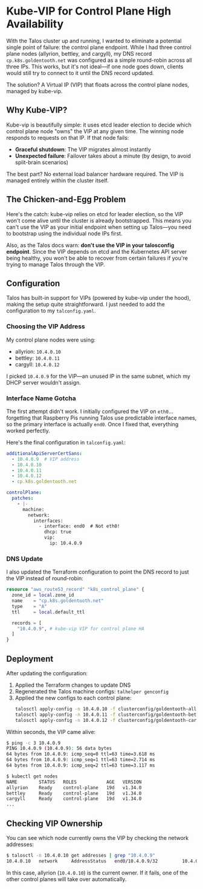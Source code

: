 # Kube-VIP for Control Plane High Availability

With the Talos cluster up and running, I wanted to eliminate a potential single point of failure: the control plane endpoint. While I had three control plane nodes (allyrion, bettley, and cargyll), my DNS record `cp.k8s.goldentooth.net` was configured as a simple round-robin across all three IPs. This works, but it's not ideal—if one node goes down, clients would still try to connect to it until the DNS record updated.

The solution? A Virtual IP (VIP) that floats across the control plane nodes, managed by kube-vip.

## Why Kube-VIP?

Kube-vip is beautifully simple: it uses etcd leader election to decide which control plane node "owns" the VIP at any given time. The winning node responds to requests on that IP. If that node fails:
- **Graceful shutdown**: The VIP migrates almost instantly
- **Unexpected failure**: Failover takes about a minute (by design, to avoid split-brain scenarios)

The best part? No external load balancer hardware required. The VIP is managed entirely within the cluster itself.

## The Chicken-and-Egg Problem

Here's the catch: kube-vip relies on etcd for leader election, so the VIP won't come alive until the cluster is already bootstrapped. This means you can't use the VIP as your initial endpoint when setting up Talos—you need to bootstrap using the individual node IPs first.

Also, as the Talos docs warn: **don't use the VIP in your talosconfig endpoint**. Since the VIP depends on etcd and the Kubernetes API server being healthy, you won't be able to recover from certain failures if you're trying to manage Talos through the VIP.

## Configuration

Talos has built-in support for VIPs (powered by kube-vip under the hood), making the setup quite straightforward. I just needed to add the configuration to my `talconfig.yaml`.

### Choosing the VIP Address

My control plane nodes were using:
- allyrion: `10.4.0.10`
- bettley: `10.4.0.11`
- cargyll: `10.4.0.12`

I picked `10.4.0.9` for the VIP—an unused IP in the same subnet, which my DHCP server wouldn't assign.

### Interface Name Gotcha

The first attempt didn't work. I initially configured the VIP on `eth0`... forgetting that Raspberry Pis running Talos use predictable interface names, so the primary interface is actually `end0`. Once I fixed that, everything worked perfectly.

Here's the final configuration in `talconfig.yaml`:

```yaml
additionalApiServerCertSans:
  - 10.4.0.9  # VIP address
  - 10.4.0.10
  - 10.4.0.11
  - 10.4.0.12
  - cp.k8s.goldentooth.net

controlPlane:
  patches:
    - |-
      machine:
        network:
          interfaces:
            - interface: end0  # Not eth0!
              dhcp: true
              vip:
                ip: 10.4.0.9
```

### DNS Update

I also updated the Terraform configuration to point the DNS record to just the VIP instead of round-robin:

```terraform
resource "aws_route53_record" "k8s_control_plane" {
  zone_id = local.zone_id
  name    = "cp.k8s.goldentooth.net"
  type    = "A"
  ttl     = local.default_ttl

  records = [
    "10.4.0.9", # kube-vip VIP for control plane HA
  ]
}
```

## Deployment

After updating the configuration:

1. Applied the Terraform changes to update DNS
2. Regenerated the Talos machine configs: `talhelper genconfig`
3. Applied the new configs to each control plane:
   ```bash
   talosctl apply-config -n 10.4.0.10 -f clusterconfig/goldentooth-allyrion.yaml
   talosctl apply-config -n 10.4.0.11 -f clusterconfig/goldentooth-bettley.yaml
   talosctl apply-config -n 10.4.0.12 -f clusterconfig/goldentooth-cargyll.yaml
   ```

Within seconds, the VIP came alive:

```bash
$ ping -c 3 10.4.0.9
PING 10.4.0.9 (10.4.0.9): 56 data bytes
64 bytes from 10.4.0.9: icmp_seq=0 ttl=63 time=3.618 ms
64 bytes from 10.4.0.9: icmp_seq=1 ttl=63 time=2.714 ms
64 bytes from 10.4.0.9: icmp_seq=2 ttl=63 time=3.117 ms

$ kubectl get nodes
NAME        STATUS   ROLES           AGE   VERSION
allyrion    Ready    control-plane   19d   v1.34.0
bettley     Ready    control-plane   19d   v1.34.0
cargyll     Ready    control-plane   19d   v1.34.0
...
```

## Checking VIP Ownership

You can see which node currently owns the VIP by checking the network addresses:

```bash
$ talosctl -n 10.4.0.10 get addresses | grep "10.4.0.9"
10.4.0.10   network     AddressStatus   end0/10.4.0.9/32         10.4.0.9/32    end0
```

In this case, allyrion (`10.4.0.10`) is the current owner. If it fails, one of the other control planes will take over automatically.
